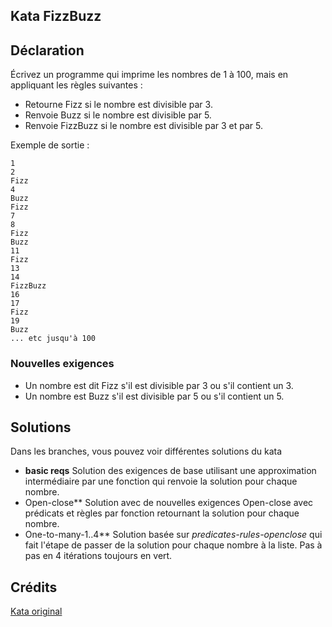## Kata FizzBuzz

## Déclaration

Écrivez un programme qui imprime les nombres de 1 à 100, mais en appliquant les règles suivantes :
- Retourne Fizz si le nombre est divisible par 3.
- Renvoie Buzz si le nombre est divisible par 5.
- Renvoie FizzBuzz si le nombre est divisible par 3 et par 5.

Exemple de sortie :

```
1
2
Fizz
4
Buzz
Fizz
7
8
Fizz
Buzz
11
Fizz
13
14
FizzBuzz
16
17
Fizz
19
Buzz
... etc jusqu'à 100
```

### Nouvelles exigences

- Un nombre est dit Fizz s'il est divisible par 3 ou s'il contient un 3.
- Un nombre est Buzz s'il est divisible par 5 ou s'il contient un 5.

## Solutions

Dans les branches, vous pouvez voir différentes solutions du kata

- **basic reqs** Solution des exigences de base utilisant une approximation intermédiaire par une fonction qui renvoie la solution pour chaque nombre.
- Open-close** Solution avec de nouvelles exigences Open-close avec prédicats et règles par fonction retournant la solution pour chaque nombre.
- One-to-many-1..4** Solution basée sur _predicates-rules-openclose_ qui fait l'étape de passer de la solution pour chaque nombre à la liste. Pas à pas en 4 itérations toujours en vert.

## Crédits

[Kata original](https://codingdojo.org/kata/FizzBuzz/)